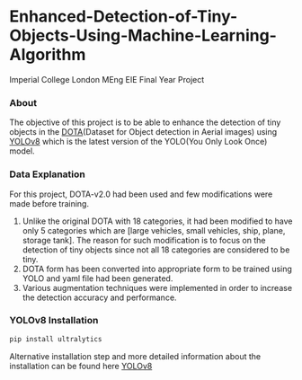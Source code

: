 # Enhanced-Detection-of-Tiny-Objects-Using-Machine-Learning-Algorithm
Imperial College London MEng EIE Final Year Project
### About
The objective of this project is to be able to enhance the detection of tiny objects in the [DOTA](https://captain-whu.github.io/DOTA/dataset.html)(Dataset for Object detection in Aerial images) using [YOLOv8](https://github.com/ultralytics/ultralytics) which is the latest version of the YOLO(You Only Look Once) model.

### Data Explanation
For this project, DOTA-v2.0 had been used and few modifications were made before training.
1) Unlike the original DOTA with 18 categories, it had been modified to have only 5 categories which are [large vehicles, small vehicles, ship, plane, storage tank]. The reason for such     modification is to focus on the detection of tiny objects since not all 18 categories are considered to be tiny.
2) DOTA form has been converted into appropriate form to be trained using YOLO and yaml file had been generated.
3) Various augmentation techniques were implemented in order to increase the detection accuracy and performance.

### YOLOv8 Installation
```bash
pip install ultralytics
```
Alternative installation step and more detailed information about the installation can be found here [YOLOv8](https://github.com/ultralytics/ultralytics)
